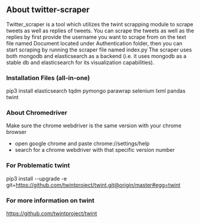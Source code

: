 ## About twitter-scraper

Twitter_scraper is a tool which utilizes the twint scrapping module to scrape tweets as well as replies of tweets. You can scrape the tweets as well as the replies by first provide the username you want to scrape from on the text file named Document located under Authentication folder, then you can start scraping by running the scraper file named index.py
The scraper uses both mongodb and elasticsearch as a backend (i.e. it uses mongodb as a stable db and elasticsearch for its visualization capabilities).

### Installation Files (all-in-one)

pip3 install elasticsearch tqdm pymongo parawrap selenium lxml pandas twint

### About Chromedriver

Make sure the chrome webdriver is the same version with your chrome browser
- open google chrome and paste chrome://settings/help 
- search for a chrome webdriver with that specific version number

### For Problematic twint

pip3 install --upgrade -e git+https://github.com/twintproject/twint.git@origin/master#egg=twint

### For more information on twint

https://github.com/twintproject/twint
